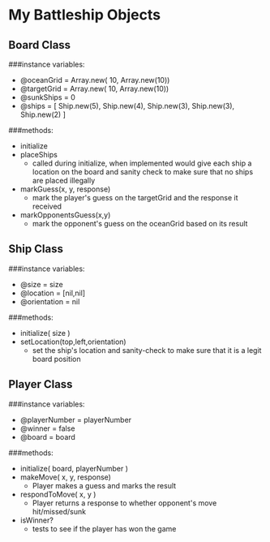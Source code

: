 # My Battleship Objects

## Board Class

###instance variables:
  - @oceanGrid = Array.new( 10, Array.new(10))
  - @targetGrid = Array.new( 10, Array.new(10))
  - @sunkShips = 0
  - @ships = [ Ship.new(5), Ship.new(4), Ship.new(3), Ship.new(3), Ship.new(2) ]

###methods:
  - initialize
  - placeShips
    - called during initialize, when implemented would give each ship a location on the board and sanity check to make sure that no ships are placed illegally
  - markGuess(x, y, response)
    - mark the player's guess on the targetGrid and the response it received
  - markOpponentsGuess(x,y)
    - mark the opponent's guess on the oceanGrid based on its result


## Ship Class

###instance variables:
  - @size = size
  - @location = [nil,nil]
  - @orientation = nil

###methods:
  - initialize( size )
  - setLocation(top,left,orientation)
    - set the ship's location and sanity-check to make sure that it is a legit board position

  
## Player Class

###instance variables:
  - @playerNumber = playerNumber
  - @winner = false
  - @board = board
    
###methods:
  - initialize( board, playerNumber )
  - makeMove( x, y, response)
    - Player makes a guess and marks the result
  - respondToMove( x, y )
    - Player returns a response to whether opponent's move hit/missed/sunk
  - isWinner?
    - tests to see if the player has won the game

